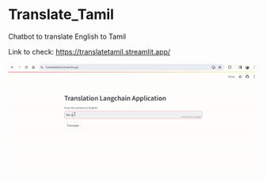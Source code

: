 # Translate_Tamil
Chatbot to translate English to Tamil 


Link to check: https://translatetamil.streamlit.app/


<p align="center">
<img src="translation_gif.gif"  />
</p>

